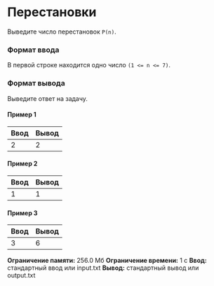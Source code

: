 # Перестановки

Выведите число перестановок `P(n)`.

### Формат ввода

В первой строке находится одно число `(1 <= n <= 7)`.

### Формат вывода

Выведите ответ на задачу.

#### Пример 1

| Ввод | Вывод |
|------|-------|
| 2    | 2     |

#### Пример 2

| Ввод | Вывод |
|------|-------|
| 1    | 1     |

#### Пример 3

| Ввод | Вывод |
|------|-------|
| 3    | 6     |

**Ограничение памяти:** 256.0 Мб
**Ограничение времени:** 1 с
**Ввод:** стандартный ввод или input.txt
**Вывод:** стандартный вывод или output.txt
